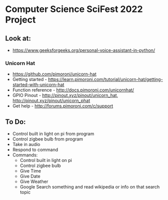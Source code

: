 # Computer Science SciFest 2022 Project

## Look at:
- https://www.geeksforgeeks.org/personal-voice-assistant-in-python/
### Unicorn Hat
- https://github.com/pimoroni/unicorn-hat
- Getting started - https://learn.pimoroni.com/tutorial/unicorn-hat/getting-started-with-unicorn-hat
- Function reference - http://docs.pimoroni.com/unicornhat/
- GPIO Pinout - http://pinout.xyz/pinout/unicorn_hat, http://pinout.xyz/pinout/unicorn_phat
- Get help - http://forums.pimoroni.com/c/support

## To Do:
- Control built in light on pi from program
- Control zigbee bulb from program
- Take in audio
- Respond to command
- Commands:
  - Control built in light on pi
  - Control zigbee bulb
  - Give Time
  - Give Date
  - Give Weather
  - Google Search something and read wikipedia or info on that search topic
